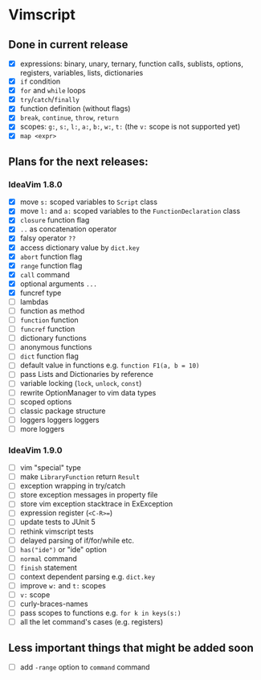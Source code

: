 # Vimscript
## Done in current release
- [x] expressions: binary, unary, ternary, function calls, sublists, options, registers, variables, lists, dictionaries  
- [x] `if` condition  
- [x] `for` and `while` loops  
- [x] `try`/`catch`/`finally`  
- [x] function definition (without flags)  
- [x] `break`, `continue`, `throw`, `return`  
- [x] scopes: `g:`, `s:`, `l:`, `a:`, `b:`, `w:`, `t:` (the `v:` scope is not supported yet)  
- [x] `map <expr>`

## Plans for the next releases:
### IdeaVim 1.8.0

- [x] move `s:` scoped variables to `Script` class  
- [x] move `l:` and `a:` scoped variables to the `FunctionDeclaration` class  
- [x] `closure` function flag  
- [x] `..` as concatenation operator    
- [x] falsy operator `??`
- [x] access dictionary value by `dict.key`  
- [x] `abort` function flag  
- [x] `range` function flag  
- [x] `call` command
- [x] optional arguments `...`
- [x] funcref type
- [ ] lambdas
- [ ] function as method
- [ ] `function` function
- [ ] `funcref` function
- [ ] dictionary functions  
- [ ] anonymous functions  
- [ ] `dict` function flag
- [ ] default value in functions e.g. `function F1(a, b = 10)`
- [ ] pass Lists and Dictionaries by reference  
- [ ] variable locking (`lock`, `unlock`, `const`)  
- [ ] rewrite OptionManager to vim data types  
- [ ] scoped options  
- [ ] classic package structure  
- [ ] loggers loggers loggers  
- [ ] more loggers

### IdeaVim 1.9.0   

- [ ] vim "special" type
- [ ] make `LibraryFunction` return `Result`  
- [ ] exception wrapping in try/catch  
- [ ] store exception messages in property file  
- [ ] store vim exception stacktrace in ExException  
- [ ] expression register (`<C-R>=`)  
- [ ] update tests to JUnit 5  
- [ ] rethink vimscript tests  
- [ ] delayed parsing of if/for/while etc.  
- [ ] `has("ide")` or "ide" option  
- [ ] `normal` command  
- [ ] `finish` statement
- [ ] context dependent parsing e.g. `dict.key`  
- [ ] improve `w:` and `t:` scopes  
- [ ] `v:` scope  
- [ ] curly-braces-names  
- [ ] pass scopes to functions e.g. `for k in keys(s:)`  
- [ ] all the let command's cases (e.g. registers)  
  
## Less important things that might be added soon  
  
- [ ] add `-range` option to `command` command  